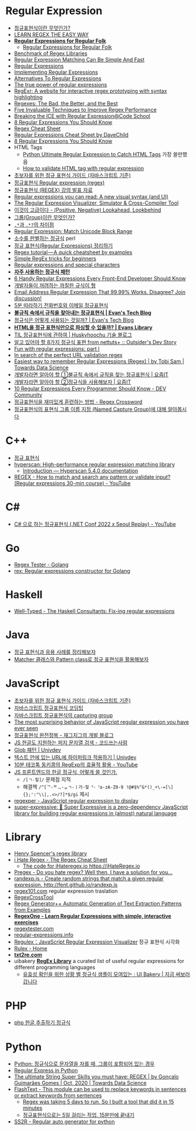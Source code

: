 Regular Expression
==================
* [정규표현식이란 무엇인가?](https://github.com/zeeshanu/learn-regex/blob/master/README-ko.md)
* [LEARN REGEX THE EASY WAY](https://github.com/ziishaned/learn-regex/blob/master/translations/README-ko.md)
* [**Regular Expressions for Regular Folk**](https://refrf.shreyasminocha.me/)
  * [Regular Expressions for Regular Folk](https://refrf.shreyasminocha.me/book/)
* [Benchmark of Regex Libraries](http://lh3lh3.users.sourceforge.net/reb.shtml)
* [Regular Expression Matching Can Be Simple And Fast](https://swtch.com/~rsc/regexp/regexp1.html)
* [Regular Expressions](https://www.youtube.com/playlist?list=PLfdtiltiRHWGRPyPMGuLPWuiWgEI9Kp1w)
* [Implementing Regular Expressions](https://swtch.com/~rsc/regexp/)
* [Alternatives To Regular Expressions](http://c2.com/cgi/wiki?AlternativesToRegularExpressions)
* [The true power of regular expressions](https://nikic.github.io/2012/06/15/The-true-power-of-regular-expressions.html)
* [RegExr: A website for interactive regex prototyping with syntax highlighting](http://regexr.com/)
* [Regexes: The Bad, the Better, and the Best](https://www.loggly.com/blog/regexes-the-bad-better-best/)
* [Five Invaluable Techniques to Improve Regex Performance](https://www.loggly.com/blog/five-invaluable-techniques-to-improve-regex-performance/)
* [Breaking the ICE with Regular Expression@Code School](http://campus.codeschool.com/courses/breaking-the-ice-with-regular-expressions/contents)
* [8 Regular Expressions You Should Know](http://code.tutsplus.com/tutorials/8-regular-expressions-you-should-know--net-6149)
* [Regex Cheat Sheet](https://duckduckgo.com/?q=regex+cheat+sheet&ia=cheatsheet&iax=1)
* [Regular Expressions Cheat Sheet by DaveChild](https://www.cheatography.com/davechild/cheat-sheets/regular-expressions/)
* [8 Regular Expressions You Should Know](http://code.tutsplus.com/tutorials/8-regular-expressions-you-should-know--net-6149)
* HTML Tags
  * [Python Ultimate Regular Expression to Catch HTML Tags](http://kevin.deldycke.com/2008/07/python-ultimate-regular-expression-to-catch-html-tags/) 가장 쓸만했음
  * [How to validate HTML tag with regular expression](http://www.mkyong.com/regular-expressions/how-to-validate-html-tag-with-regular-expression/)
* [초보자를 위한 정규 표현식 가이드 (자바스크립트 기준)](http://www.slideshare.net/ibare/ss-39274621)
* [정규표현식 Regular expression (regex)](http://www.slideshare.net/stevenkim773/regular-expression-regex-vim)
* [정규표현식 (REGEX) 강의 발표 자료](http://sunyzero.tistory.com/215)
* [Regular expressions you can read: A new visual syntax (and UI)](https://medium.com/@savolai/regular-expressions-you-can-read-a-new-visual-syntax-526c3cf45df1)
* [The Regular Expression Visualizer, Simulator & Cross-Compiler Tool](https://blog.robertelder.org/regular-expression-visualizer/)
* [이것이 고급이다 - (Positive, Negative) Lookahead, Lookbehind](http://unlimitedpower.tistory.com/entry/%EC%A0%95%EA%B7%9C%ED%91%9C%ED%98%84%EC%8B%9D-%EC%9D%B4%EA%B2%83%EC%9D%B4-%EA%B3%A0%EA%B8%89%EC%9D%B4%EB%8B%A4-Positive-Negative-Lookahead-Lookbehind)
* [그룹(Group)이란 무엇인가?](http://unlimitedpower.tistory.com/entry/%EC%A0%95%EA%B7%9C%ED%91%9C%ED%98%84%EC%8B%9D-%EA%B7%B8%EB%A3%B9Group%EC%9D%B4%EB%9E%80-%EB%AC%B4%EC%97%87%EC%9D%B8%EA%B0%80)
* [`.*`과 `.*?`의 차이점](http://unlimitedpower.tistory.com/entry/%EC%A0%95%EA%B7%9C%ED%91%9C%ED%98%84%EC%8B%9D-%EA%B3%BC-%EC%9D%98-%EC%B0%A8%EC%9D%B4%EC%A0%90)
* [Regular Expression: Match Unicode Block Range](http://kourge.net/projects/regexp-unicode-block)
* [소수를 판별하는 정규식](https://johngrib.github.io/archivers/regex-prime) perl
* [정규 표현식(Regular Expressions) 정리하기](https://jungwoon.github.io/regex/2018/03/14/Regular-Expressions/)
* [Regex tutorial — A quick cheatsheet by examples](https://medium.com/factory-mind/regex-tutorial-a-simple-cheatsheet-by-examples-649dc1c3f285)
* [Simple RegEx tricks for beginners](https://medium.freecodecamp.org/simple-regex-tricks-for-beginners-3acb3fa257cb)
* [Regular expressions and special characters](https://www.johndcook.com/blog/2019/08/31/regex-special-characters/)
* [**자주 사용하는 정규식 패턴**](https://uznam8x.tistory.com/entry/%EC%9E%90%EC%A3%BC-%EC%82%AC%EC%9A%A9%ED%95%98%EB%8A%94-%EC%A0%95%EA%B7%9C%EC%8B%9D-%ED%8C%A8%ED%84%B4)
* [6 Handy Regular Expressions Every Front-End Developer Should Know](https://blog.bitsrc.io/6-handy-regular-expressions-every-front-end-developer-should-know-ac9e0c514b71)
* [개발자들이 꺼려하는 까칠한 규식이 형](https://helloworld.kurly.com/blog/reg-exp-01/)
* [Email Address Regular Expression That 99.99% Works. Disagree? Join discussion!](https://emailregex.com/)
* [5분 따라하기 전화번호와 이메일 정규표현식](http://jhrogue.blogspot.com/2020/04/5.html)
* [**불규칙 속에서 규칙을 찾아내는 정규표현식 | Evan's Tech Blog**](https://evan-moon.github.io/2020/07/24/about-regular-expression/)
* [정규식은 어떻게 사용되는 것일까? | Evan's Tech Blog](https://evan-moon.github.io/2020/08/15/regex-example/)
* [**HTML을 정규 표현식만으로 파싱할 수 있을까? | Evans Library**](https://evan-moon.github.io/2021/05/07/why-regexp-called-regexp/)
* [TIL 정규표현식에 관하여 | Huskyhoochu 기술 블로그](https://www.huskyhoochu.com/about-regex/)
* [알고 있어야 할 8가지 정규식 표현 from nettuts+ :: Outsider's Dev Story](https://blog.outsider.ne.kr/360)
* [Fun with regular expressions: part I](https://yurichev.com/news/20210819_RE1/)
* [In search of the perfect URL validation regex](https://mathiasbynens.be/demo/url-regex)
* [Easiest way to remember Regular Expressions (Regex) | by Tobi Sam | Towards Data Science](https://towardsdatascience.com/easiest-way-to-remember-regular-expressions-regex-178ba518bebd)
* [개발자라면 알아야 할 ①불규칙 속에서 규칙을 찾는 정규표현식 | 요즘IT](https://yozm.wishket.com/magazine/detail/1197/)
* [개발자라면 알아야 할 ②정규식을 사용해보자 | 요즘IT](https://yozm.wishket.com/magazine/detail/1217/%ED%95%B4%EB%B3%B4%EC%9E%90/)
* [10 Regular Expressions Every Programmer Should Know - DEV Community](https://dev.to/javinpaul/10-regular-expressions-every-programmer-should-know-3k93)
* [정규표현식을 재미있게 훈련하는 방법 - Regex Crossword](https://soheemon.tistory.com/entry/%EC%A0%95%EA%B7%9C%ED%91%9C%ED%98%84%EC%8B%9D%EC%9D%84-%EC%9E%AC%EB%AF%B8%EC%9E%88%EA%B2%8C-%ED%9B%88%EB%A0%A8%ED%95%98%EB%8A%94-%EB%B0%A9%EB%B2%95-Regex-Crossword)
* [정규표현식의 표현식 그룹 이름 지정 (Named Capture Group)에 대해 알아봅시다](https://sjquant.tistory.com/71)

# C++
* [정규 표현식](http://jiniya.net/ng/2017/11/regex/)
* [hyperscan: High-performance regular expression matching library](https://github.com/intel/hyperscan)
  * [Introduction — Hyperscan 5.4.0 documentation](http://intel.github.io/hyperscan/dev-reference/intro.html)
* [REGEX - How to match and search any pattern or validate input? (Regular expressions 30-min course) - YouTube](https://www.youtube.com/watch?v=dxJHQYtck0k)

# C#
* [C# 으로 하는 정규표현식 (.NET Conf 2022 x Seoul Replay) - YouTube](https://www.youtube.com/watch?v=2qT2sVpdTEA)

# Go
* [Regex Tester - Golang](https://regex-golang.appspot.com/)
* [rex: Regular expressions constructor for Golang](https://github.com/hedhyw/rex)

# Haskell
* [Well-Typed - The Haskell Consultants: Fix-ing regular expressions](https://well-typed.com/blog/2020/06/fix-ing-regular-expressions/)

# Java
* [정규 표현식과 응용 사례를 정리해보자](http://developer88.tistory.com/89)
* [Matcher 클래스와 Pattern class로 정규 표현식을 활용해보자](http://developer88.tistory.com/90)

# JavaScript
* [초보자를 위한 정규 표현식 가이드 (자바스크립트 기준)](http://www.slideshare.net/ibare/ss-39274621)
* [자바스크립트 정규표현식 코딩팁](https://taegon.kim/archives/6594)
* [자바스크립트 정규표현식의 capturing group](https://rhostem.github.io/posts/2018-11-11-regex-capture-group/)
* [The most surprising behavior of JavaScript regular expression you have ever seen](https://medium.com/javascript-in-plain-english/most-surprising-behavior-of-javascript-regular-expression-you-have-ever-seen-1ddb84539163)
* [정규표현식 완전정복 - 재그지그의 개발 블로그](https://wormwlrm.github.io/2020/07/19/Regular-Expressions-Tutorial.html)
* [JS 한글도 지원하는 퍼지 문자열 검색 - 코드쓰는사람](https://taegon.kim/archives/9919)
* [Glob 패턴 | Univdev](https://www.univdev.page/posts/glob-pattern/)
* [텍스트 안에 있는 URL에 하이퍼링크 적용하기 | Univdev](https://www.univdev.page/posts/get-url-in-text/)
* [10분 테코톡 동키콩의 RegExp의 효율적 활용 - YouTube](https://www.youtube.com/watch?v=_eEZqTx5N7s)
* [JS 프론트엔드의 한글 정규식, 어떻게 쓸 것인가.](https://helia-17.tistory.com/16)
  * `/[ㄱ-힣]/` 문제점 지적
  * 해결책 `/^[ᄀ-ᄒᆨ-ᇂㄱ-ㅣ가-힣ᅡ-ᅵa-zA-Z0-9 !@#$%^&*()_+\-=[\]{};':"\\|,.<>/?]*$/gi` 제시
* [regexper - JavaScript regular expression to display](https://regexper.com/)
* [super-expressive: 🦜 Super Expressive is a zero-dependency JavaScript library for building regular expressions in (almost) natural language](https://github.com/francisrstokes/super-expressive)

# Library
* [Henry Spencer's regex library](https://github.com/postgres/postgres/tree/master/src/backend/regex)
* [i Hate Regex - The Regex Cheat Sheet](https://ihateregex.io/)
  * [The code for iHateregex.io https://iHateRegex.io ](https://github.com/geongeorge/i-hate-regex)
* [Pregex - Do you hate regex? Well then, I have a solution for you…](https://medium.freecodecamp.org/pregx-for-those-who-wish-to-dodge-regex-250e4a484ee0)
* [randexp.js - Create random strings that match a given regular expression. http://fent.github.io/randexp.js ](https://github.com/fent/randexp.js)
* [regex101.com](https://www.regex101.com) regular expression traslation
* [RegexCrossTool](https://github.com/ReinRaus/RegexCrossTool)
* [Regex Generator++ Automatic Generation of Text Extraction Patterns from Examples](http://regex.inginf.units.it/)
* [**RegexOne - Learn Regular Expressions with simple, interactive exercises**](http://regexone.com/)
* [regextester.com](http://www.regextester.com/)
* [regular-expressions.info](http://www.regular-expressions.info/)
* [Regulex：JavaScript Regular Expression Visualizer](https://jex.im/regulex/#!flags=&re=%5E(a%7Cb)*%3F%24) 정규 표현식 시각화
* [Rulex - Home](https://rulex-rs.github.io/)
* [**txt2re.com**](http://txt2re.com/)
* uibakery [**RegEx Library**](https://uibakery.io/regex-library)  a curated list of useful regular expressions for different programming languages
  * [유효성 확인을 위한 상황 별 정규식 샘플이 모여있는 : UI Bakery | 지금 써보러 갑니다](http://icunow.co.kr/uibakery/)

# PHP
* [php 한글 추출하기 정규식](http://dyong4614.dothome.co.kr/?folder=page&sub=bbs_view&current_gnb=gnb01&bbs=web&type=4&num=42&page=1)

# Python
* [Python: 정규식으로 문자열을 자를 때, 그룹이 포함되어 있는 경우](http://ohgyun.com/781)
* [Regular Express in Python](https://medium.com/techtofreedom/regular-express-in-python-cbecba6d57c0)
* [The ultimate String Super Skills you must have: REGEX | by Gonçalo Guimarães Gomes | Oct, 2020 | Towards Data Science](https://towardsdatascience.com/best-string-super-skills-you-must-have-regex-2f5ecbfd2bca)
* [FlashText - This module can be used to replace keywords in sentences or extract keywords from sentences](https://github.com/vi3k6i5/flashtext)
  * [Regex was taking 5 days to run. So I built a tool that did it in 15 minutes](https://medium.freecodecamp.org/regex-was-taking-5-days-flashtext-does-it-in-15-minutes-55f04411025f)
  * [정규표현식으로는 5일 걸리는 작업, 15분만에 끝내기](https://medium.com/@jwyeom63/%EB%B2%88%EC%97%AD-%EC%A0%95%EA%B7%9C%ED%91%9C%ED%98%84%EC%8B%9D%EC%9C%BC%EB%A1%9C-5%EC%9D%BC-%EA%B1%B8%EB%A6%AC%EB%8A%94-%EC%9E%91%EC%97%85-15%EB%B6%84%EB%A7%8C%EC%97%90-%EB%81%9D%EB%82%B4%EA%B8%B0-2e615a907048)
* [SS2R - Regular auto generator for python](http://www.marearts.com/webapp/ss2r/)
